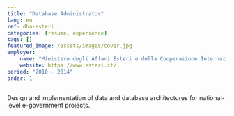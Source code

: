 ```yaml
---
title: "Database Administrator"
lang: en
ref: dba-esteri
categories: [resume, experience]
tags: []
featured_image: /assets/images/cover.jpg
employer:
    name: "Ministero degli Affari Esteri e della Cooperazione Internazionale"
    website: https://www.esteri.it/
period: "2010 - 2014"
order: 1
---
```


Design and implementation of data and database architectures for national-level e-government projects.
